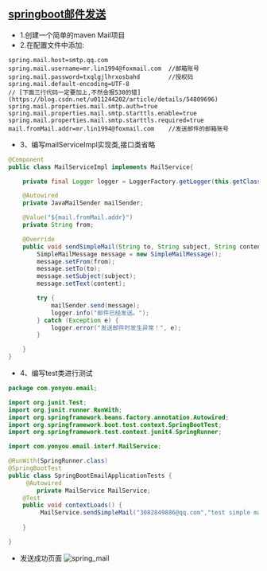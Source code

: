 [springboot邮件发送](http://www.ityouknow.com/springboot/2017/05/06/springboot-mail.html)
----------------
* 1.创建一个简单的maven Mail项目
* 2.在配置文件中添加:
```properties
spring.mail.host=smtp.qq.com
spring.mail.username=mr.lin1994@foxmail.com  //邮箱账号
spring.mail.password=txqlgjlhrxosbahd        //授权码
spring.mail.default-encoding=UTF-8          
// [下面三行代码一定要加上,不然会报530的错](https://blog.csdn.net/u011244202/article/details/54809696) 
spring.mail.properties.mail.smtp.auth=true  
spring.mail.properties.mail.smtp.starttls.enable=true
spring.mail.properties.mail.smtp.starttls.required=true
mail.fromMail.addr=mr.lin1994@foxmail.com    //发送邮件的邮箱账号
```

* 3、编写mailServiceImpl实现类,接口类省略
```java
@Component
public class MailServiceImpl implements MailService{

    private final Logger logger = LoggerFactory.getLogger(this.getClass());

    @Autowired
    private JavaMailSender mailSender;

    @Value("${mail.fromMail.addr}")
    private String from;

    @Override
    public void sendSimpleMail(String to, String subject, String content) {
        SimpleMailMessage message = new SimpleMailMessage();
        message.setFrom(from);
        message.setTo(to);
        message.setSubject(subject);
        message.setText(content);

        try {
            mailSender.send(message);
            logger.info("邮件已经发送。");
        } catch (Exception e) {
            logger.error("发送邮件时发生异常！", e);
        }

    }
}
```
* 4、编写test类进行测试
```java
package com.yonyou.email;

import org.junit.Test;
import org.junit.runner.RunWith;
import org.springframework.beans.factory.annotation.Autowired;
import org.springframework.boot.test.context.SpringBootTest;
import org.springframework.test.context.junit4.SpringRunner;

import com.yonyou.email.interf.MailService;

@RunWith(SpringRunner.class)
@SpringBootTest
public class SpringBootEmailApplicationTests {
	 @Autowired
	    private MailService MailService;
	@Test
	public void contextLoads() {
		 MailService.sendSimpleMail("3082849886@qq.com","test simple mail"," hello ,brother , this is simple mail");
		   
	}

}
```
* 发送成功页面
![spring_mail](https://github.com/Albatronhenry/UploadFile/blob/master/pic/spring_mail.png)
